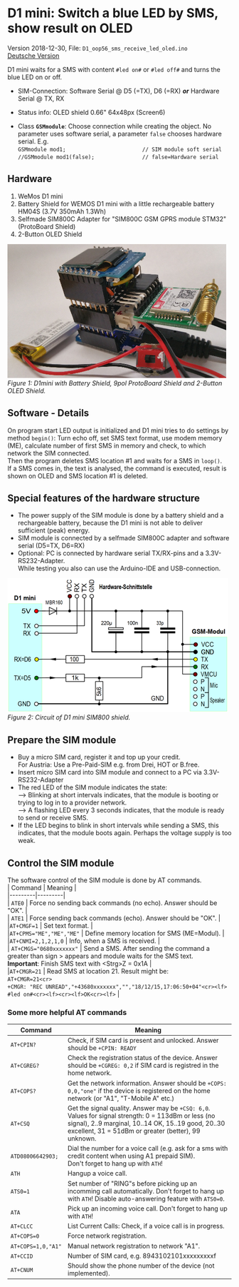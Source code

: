 # D1 mini: Switch a blue LED by SMS, show result on OLED
Version 2018-12-30, File: `D1_oop56_sms_receive_led_oled.ino`   
[Deutsche Version](./LIESMICH.md "Deutsche Version")   

D1 mini waits for a SMS with content `#led on#` or `#led off#` and turns the blue LED on or off.   
* SIM-Connection: Software Serial @ D5 (=TX), D6 (=RX) __*or*__ Hardware Serial @ TX, RX   
* Status info: OLED shield 0.66" 64x48px (Screen6)    

* Class __`GSMmodule`__: Choose connection while creating the object. No parameter uses software serial, a parameter `false` chooses hardware serial. E.g.      
`GSMmodule mod1;                        // SIM module soft serial`   
`//GSMmodule mod1(false);               // false=Hardware serial`   

## Hardware
1. WeMos D1 mini   
2. Battery Shield for WEMOS D1 mini with a little rechargeable battery HM04S (3.7V 350mAh 1.3Wh)   
3. Selfmade SIM800C Adapter for "SIM800C GSM GPRS module STM32" (ProtoBoard Shield)   
4. 2-Button OLED Shield   

![D1 SIM800C_oled1](./images/D1_SIM800C_oled1.png "D1mini with SIM800C 9pol ProtoBoard Shield")   
_Figure 1: D1mini with Battery Shield, 9pol ProtoBoard Shield and 2-Button OLED Shield._ 

## Software - Details
On program start LED output is initialized and D1 mini tries to do settings by method `begin()`: Turn echo off, set SMS text format, use modem memory (ME), calculate number of first SMS in memory and check, to which network the SIM connected.   
Then the program deletes SMS location #1 and waits for a SMS in `loop()`.   
If a SMS comes in, the text is analysed, the command is executed, result is shown on OLED and SMS location #1 is deleted.   

## Special features of the hardware structure  
* The power supply of the SIM module is done by a battery shield and a rechargeable battery, because the D1 mini is not able to deliver sufficient (peak) energy.   
* SIM module is connected by a selfmade SIM800C adapter and software serial (D5=TX, D6=RX)   
* Optional: PC is connected by hardware serial TX/RX-pins and a 3.3V-RS232-Adapter.   
While testing you also can use the Arduino-IDE and USB-connection.   

![D1_SIM800_shield_circuit](./images/D1_SIM800_shield_circuit1.png "D1mini with D1_SIM800 shield - circuit")   
_Figure 2: Circuit of D1 mini SIM800 shield._ 

## Prepare the SIM module
* Buy a micro SIM card, register it and top up your credit.   
  For Austria: Use a Pre-Paid-SIM e.g. from Drei, HOT or B.free.   
* Insert micro SIM card into SIM module and connect to a PC via 3.3V-RS232-Adapter   
* The red LED of the SIM module indicates the state:   
--> Blinking at short intervals indicates, that the module is booting or trying to log in to a provider network.   
--> A flashing LED every 3 seconds indicates, that the module is ready to send or receive SMS.   
* If the LED begins to blink in short intervals while sending a SMS, this indicates, that the module boots again. Perhaps  the voltage supply is too weak.   



## Control the SIM module
The software control of the SIM module is done by AT commands.   
| Command | Meaning |   
|---------|---------|   
| `ATE0`  | Force no sending back commands (no echo). Answer should be "OK". |    
| `ATE1`  | Force sending back commands (echo). Answer should be "OK". |    
|`AT+CMGF=1` | Set text format. |    
|`AT+CPMS="ME","ME","ME"` | Define memory location for SMS (ME=Modul). |    
|`AT+CNMI=2,1,2,1,0` | Info, when a SMS is received. |    
| `AT+CMGS="0680xxxxxxx"` | Send a SMS. After sending the command a greater than sign &gt; appears and module waits for the SMS text. <br>__Important__: Finish SMS text with &lt;Strg&gt;Z = 0x1A |   
|`AT+CMGR=21` | Read SMS at location 21. Result might be:<br>`AT+CMGR=21<cr>`<br>`+CMGR: "REC UNREAD","+43680xxxxxxx","","18/12/15,17:06:50+04"<cr><lf>`<br>`#led on#<cr><lf><cr><lf>OK<cr><lf>` |   

### Some more helpful AT commands
| Command | Meaning |   
|---------|---------|   
| `AT+CPIN?`  | Check, if SIM card is present and unlocked. Answer should be `+CPIN: READY` |    
| `AT+CGREG?` | Check the registration status of the device. Answer should be `+CGREG: 0,2` if SIM card is registred in the home network. |    
| `AT+COPS?`  | Get the network information. Answer should be `+COPS: 0,0,"one"` if the device is registered on the home network (or "A1", "T-Mobile A" etc.) |    
| `AT+CSQ`    | Get the signal quality. Answer may be `+CSQ: 6,0`. <br>Values for signal strength: 0 = 113dBm or less (no signal), 2..9 marginal, 10..14 OK, 15..19 good, 20..30 excellent, 31 = 51dBm or greater (better), 99 unknown. |    
| `ATD08006642903;` | Dial the number for a voice call (e.g. ask for a sms with credit content when using A1 prepaid SIM). <br>Don't forget to hang up with `ATH`! |    
| `ATH`       | Hangup a voice call. |    
| `ATS0=1`    | Set number of "RING"s before picking up an incomming call automatically. Don't forget to hang up with `ATH`! Disable auto-answering feature with `ATS0=0`. |    
| `ATA`       | Pick up an incoming voice call. Don't forget to hang up with `ATH`! |    
| `AT+CLCC`   | List Current Calls: Check, if a voice call is in progress. |    
| `AT+COPS=0` | Force network registration. |    
| `AT+COPS=1,0,"A1"` | Manual network registration to network "A1". |    
| `AT+CCID`   | Number of SIM card, e.g. 8943102101xxxxxxxxxf |    
| `AT+CNUM`   | Should show the phone number of the device (not implemented). |    
